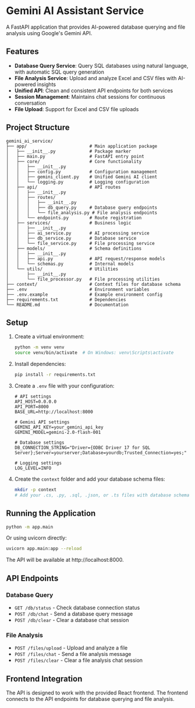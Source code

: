 # Gemini AI Assistant Service

A FastAPI application that provides AI-powered database querying and file analysis using Google's Gemini API.

## Features

- **Database Query Service**: Query SQL databases using natural language, with automatic SQL query generation
- **File Analysis Service**: Upload and analyze Excel and CSV files with AI-powered insights
- **Unified API**: Clean and consistent API endpoints for both services
- **Session Management**: Maintains chat sessions for continuous conversation
- **File Upload**: Support for Excel and CSV file uploads

## Project Structure

```
gemini_ai_service/
├── app/                        # Main application package
│   ├── __init__.py             # Package marker
│   ├── main.py                 # FastAPI entry point
│   ├── core/                   # Core functionality
│   │   ├── __init__.py
│   │   ├── config.py           # Configuration management
│   │   ├── gemini_client.py    # Unified Gemini AI client
│   │   └── logging.py          # Logging configuration
│   ├── api/                    # API routes
│   │   ├── __init__.py
│   │   ├── routes/
│   │   │   ├── __init__.py
│   │   │   ├── db_query.py     # Database query endpoints
│   │   │   └── file_analysis.py # File analysis endpoints
│   │   └── endpoints.py        # Route registration
│   ├── services/               # Business logic
│   │   ├── __init__.py
│   │   ├── ai_service.py       # AI processing service
│   │   ├── db_service.py       # Database service  
│   │   └── file_service.py     # File processing service
│   ├── models/                 # Schema definitions
│   │   ├── __init__.py
│   │   ├── api.py              # API request/response models
│   │   └── schemas.py          # Internal models
│   └── utils/                  # Utilities
│       ├── __init__.py
│       └── file_processor.py   # File processing utilities
├── context/                    # Context files for database schema
├── .env                        # Environment variables
├── .env.example                # Example environment config
├── requirements.txt            # Dependencies
└── README.md                   # Documentation
```

## Setup

1. Create a virtual environment:
   ```bash
   python -m venv venv
   source venv/bin/activate  # On Windows: venv\Scripts\activate
   ```

2. Install dependencies:
   ```bash
   pip install -r requirements.txt
   ```

3. Create a `.env` file with your configuration:
   ```
   # API settings
   API_HOST=0.0.0.0
   API_PORT=8000
   BASE_URL=http://localhost:8000
   
   # Gemini API settings
   GEMINI_API_KEY=your_gemini_api_key
   GEMINI_MODEL=gemini-2.0-flash-001
   
   # Database settings
   DB_CONNECTION_STRING="Driver={ODBC Driver 17 for SQL Server};Server=yourserver;Database=yourdb;Trusted_Connection=yes;"
   
   # Logging settings
   LOG_LEVEL=INFO
   ```

4. Create the `context` folder and add your database schema files:
   ```bash
   mkdir -p context
   # Add your .cs, .py, .sql, .json, or .ts files with database schemas
   ```

## Running the Application

```bash
python -m app.main
```

Or using uvicorn directly:

```bash
uvicorn app.main:app --reload
```

The API will be available at http://localhost:8000.

## API Endpoints

### Database Query

- `GET /db/status` - Check database connection status
- `POST /db/chat` - Send a database query message
- `POST /db/clear` - Clear a database chat session

### File Analysis

- `POST /files/upload` - Upload and analyze a file
- `POST /files/chat` - Send a file analysis message
- `POST /files/clear` - Clear a file analysis chat session

## Frontend Integration

The API is designed to work with the provided React frontend. The frontend connects to the API endpoints for database querying and file analysis.